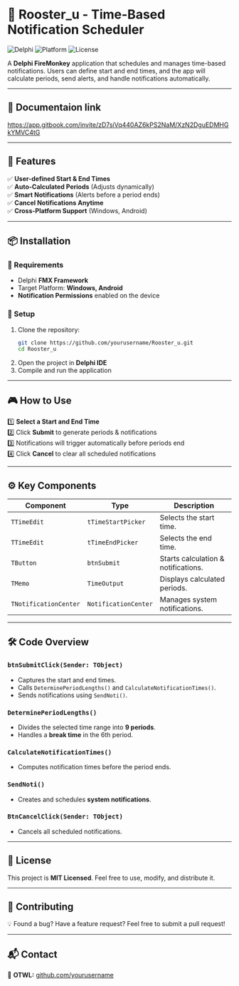 # 🐓 Rooster_u - Time-Based Notification Scheduler

![Delphi](https://img.shields.io/badge/Delphi-FMX-blue.svg)
![Platform](https://img.shields.io/badge/Platform-Windows%20%7C%20Android-green)
![License](https://img.shields.io/badge/License-MIT-lightgrey.svg)

A **Delphi FireMonkey** application that schedules and manages time-based notifications. Users can define start and end times, and the app will calculate periods, send alerts, and handle notifications automatically.

---
## 📜 Documentaion link
 https://app.gitbook.com/invite/zD7siVq440AZ6kPS2NaM/XzN2DguEDMHGkYMVC4tG
 
---

## 🚀 Features
✅ **User-defined Start & End Times**  
✅ **Auto-Calculated Periods** (Adjusts dynamically)  
✅ **Smart Notifications** (Alerts before a period ends)  
✅ **Cancel Notifications Anytime**  
✅ **Cross-Platform Support** (Windows, Android)

---
## 📦 Installation  

### 🔹 Requirements  
- Delphi **FMX Framework**  
- Target Platform: **Windows, Android**  
- **Notification Permissions** enabled on the device  

### 🔹 Setup  
1. Clone the repository:  
   ```sh
   git clone https://github.com/yourusername/Rooster_u.git
   cd Rooster_u
   ```
2. Open the project in **Delphi IDE**  
3. Compile and run the application  

---

## 🎮 How to Use  

1️⃣ **Select a Start and End Time**  
2️⃣ Click **Submit** to generate periods & notifications  
3️⃣ Notifications will trigger automatically before periods end  
4️⃣ Click **Cancel** to clear all scheduled notifications  

---

## ⚙️ Key Components  

| Component | Type | Description |
|-----------|------|-------------|
| `TTimeEdit` | `tTimeStartPicker` | Selects the start time. |
| `TTimeEdit` | `tTimeEndPicker` | Selects the end time. |
| `TButton` | `btnSubmit` | Starts calculation & notifications. |
| `TMemo` | `TimeOutput` | Displays calculated periods. |
| `TNotificationCenter` | `NotificationCenter` | Manages system notifications. |

---

## 🛠️ Code Overview  

### `btnSubmitClick(Sender: TObject)`
- Captures the start and end times.
- Calls `DeterminePeriodLengths()` and `CalculateNotificationTimes()`.
- Sends notifications using `SendNoti()`.

### `DeterminePeriodLengths()`
- Divides the selected time range into **9 periods**.
- Handles a **break time** in the 6th period.

### `CalculateNotificationTimes()`
- Computes notification times before the period ends.

### `SendNoti()`
- Creates and schedules **system notifications**.

### `BtnCancelClick(Sender: TObject)`
- Cancels all scheduled notifications.

---

## 📜 License  
This project is **MIT Licensed**. Feel free to use, modify, and distribute it.

---

## 🤝 Contributing  
💡 Found a bug? Have a feature request? Feel free to submit a pull request!  

---

## 📬 Contact  
🔗 **OTWL:** [github.com/yourusername](https://github.com/OTWL)  
